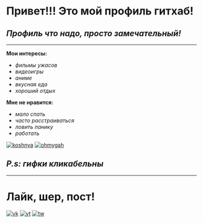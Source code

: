 # **Привет!!! Это мой профиль гитхаб!**
## *Профиль что надо, просто замечательный!*

____
**Мои интересы:**
+ *фильмы ужасов*
+ *видеоигры*
+ *аниме*
+ *вкусная еда*
+ *хороший отдых*

**Мне не нравится:**
+ *мало спать*
+ *часто расстраиваться*
+ *ловить панику*
+ *работать*

[![koshnya](https://media.tenor.com/7t63GFnoIPUAAAAd/huh-cat-huh-m4rtin.gif)](https://www.youtube.com/watch?v=xVWeRnStdSA&ab_channel=MemeHub, "А")
[![ohmygah](https://user-images.githubusercontent.com/76731692/234883310-86fceaa3-45b3-4870-83ca-3642b98ccf20.gif)](https://www.youtube.com/watch?v=nlLhw1mtCFA&ab_channel=Brolita, "Омага")
## *P.s: гифки кликабельны*


_____
# Лайк, шер, пост!

[![vk](https://cdn-icons-png.flaticon.com/128/4494/4494517.png)](https://vk.com/dmargarin, "помойка")
[![yt](https://cdn-icons-png.flaticon.com/128/4494/4494485.png)](https://www.youtube.com/channel/UC5xuep3PgLmLNEZsTOAIHDw, "труба")
[![tw](https://cdn-icons-png.flaticon.com/128/4494/4494567.png)](https://www.twitch.tv/dmitrii_margarin, "соя")
